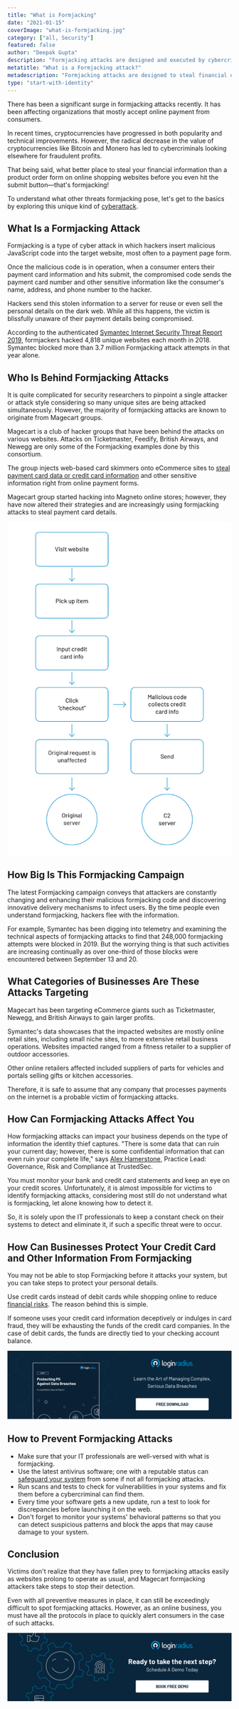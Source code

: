 ```yaml
---
title: "What is Formjacking"
date: "2021-01-15"
coverImage: "what-is-formjacking.jpg"
category: ["all, Security"]
featured: false 
author: "Deepak Gupta"
description: "Formjacking attacks are designed and executed by cybercriminals to steal financial and banking details from payment forms that can be captured directly on the checkout pages from eCommerce websites. Find out more about how this practice can affect your business and how to prevent it."
metatitle: "What is a Formjacking attack?"
metadescription: "Formjacking attacks are designed to steal financial details from payment forms. Learn how it affects your business and tips to prevent a formjacking attack."
type: "start-with-identity"
---
```


There has been a significant surge in formjacking attacks recently. It has been affecting organizations that mostly accept online payment from consumers.

In recent times, cryptocurrencies have progressed in both popularity and technical improvements. However, the radical decrease in the value of cryptocurrencies like Bitcoin and Monero has led to cybercriminals looking elsewhere for fraudulent profits. 

That being said, what better place to steal your financial information than a product order form on online shopping websites before you even hit the submit button—that's formjacking!

To understand what other threats formjacking pose, let's get to the basics by exploring this unique kind of [cyberattack](https://www.loginradius.com/blog/start-with-identity/2019/10/cybersecurity-attacks-business/).


## What Is a Formjacking Attack 

Formjacking is a type of cyber attack in which hackers insert malicious JavaScript code into the target website, most often to a payment page form. 

Once the malicious code is in operation, when a consumer enters their payment card information and hits submit, the compromised code sends the payment card number and other sensitive information like the consumer's name, address, and phone number to the hacker. 

Hackers send this stolen information to a server for reuse or even sell the personal details on the dark web. While all this happens, the victim is blissfully unaware of their payment details being compromised.

According to the authenticated [Symantec Internet Security Threat Report 2019,](https://www.broadcom.com/support/security-center?om_ext_cid=biz_vnty_istr-24_multi_v10195) formjackers hacked 4,818 unique websites each month in 2018. Symantec blocked more than 3.7 million Formjacking attack attempts in that year alone.


## Who Is Behind Formjacking Attacks

It is quite complicated for security researchers to pinpoint a single attacker or attack style considering so many unique sites are being attacked simultaneously. However, the majority of formjacking attacks are known to originate from Magecart groups. 

Magecart is a club of hacker groups that have been behind the attacks on various websites. Attacks on Ticketmaster, Feedify, British Airways, and Newegg are only some of the Formjacking examples done by this consortium. 

The group injects web-based card skimmers onto eCommerce sites to [steal payment card data or credit card information](https://www.loginradius.com/blog/start-with-identity/2020/04/corporate-account-takeover-attacks/) and other sensitive information right from online payment forms.

Magecart group started hacking into Magneto online stores; however, they have now altered their strategies and are increasingly using formjacking attacks to steal payment card details. 


![who-is-behind-formjacking-attacks](who-is-behind-formjacking-attacks.png)

## How Big Is This Formjacking Campaign

The latest Formjacking campaign conveys that attackers are constantly changing and enhancing their malicious formjacking code and discovering innovative delivery mechanisms to infect users. By the time people even understand formjacking, hackers flee with the information. 

For example, Symantec has been digging into telemetry and examining the technical aspects of formjacking attacks to find that 248,000 formjacking attempts were blocked in 2019. But the worrying thing is that such activities are increasing continually as over one-third of those blocks were encountered between September 13 and 20.


## What Categories of Businesses Are These Attacks Targeting

Magecart has been targeting eCommerce giants such as Ticketmaster, Newegg, and British Airways to gain larger profits. 

Symantec's data showcases that the impacted websites are mostly online retail sites, including small niche sites, to more extensive retail business operations. Websites impacted ranged from a fitness retailer to a supplier of outdoor accessories.

Other online retailers affected included suppliers of parts for vehicles and portals selling gifts or kitchen accessories. 

Therefore, it is safe to assume that any company that processes payments on the internet is a probable victim of formjacking attacks.


## How Can Formjacking Attacks Affect You

How formjacking attacks can impact your business depends on the type of information the identity thief captures. "There is some data that can ruin your current day; however, there is some confidential information that can even ruin your complete life," says [Alex Hamerstone](https://www.linkedin.com/in/alex-hamerstone-364b4520), Practice Lead: Governance, Risk and Compliance at TrustedSec.

You must monitor your bank and credit card statements and keep an eye on your credit scores. Unfortunately, it is almost impossible for victims to identify formjacking attacks, considering most still do not understand what is formjacking, let alone knowing how to detect it. 

So, it is solely upon the IT professionals to keep a constant check on their systems to detect and eliminate it, if such a specific threat were to occur.


## How Can Businesses Protect Your Credit Card and Other Information From Formjacking

You may not be able to stop Formjacking before it attacks your system, but you can take steps to protect your personal details. 

Use credit cards instead of debit cards while shopping online to reduce [financial risks](https://www.loginradius.com/blog/start-with-identity/2020/11/ecommerce-security/). The reason behind this is simple. 

If someone uses your credit card information deceptively or indulges in card fraud, they will be exhausting the funds of the credit card companies. In the case of debit cards, the funds are directly tied to your checking account balance.


[![protecting-pii-against-data-breaches](protecting-pii-against-data-breaches.png)](https://www.loginradius.com/resource/pii-data-breach-report/)


## How to Prevent Formjacking Attacks


*   Make sure that your IT professionals are well-versed with what is formjacking. 
*   Use the latest antivirus software; one with a reputable status can [safeguard your system](https://www.loginradius.com/blog/start-with-identity/2019/10/cybersecurity-best-practices-for-enterprises/) from some if not all formjacking attacks. 
*   Run scans and tests to check for vulnerabilities in your systems and fix them before a cybercriminal can find them. 
*   Every time your software gets a new update, run a test to look for discrepancies before launching it on the web. 
*   Don't forget to monitor your systems' behavioral patterns so that you can detect suspicious patterns and block the apps that may cause damage to your system.


## Conclusion

Victims don't realize that they have fallen prey to formjacking attacks easily as websites prolong to operate as usual, and Magecart formjacking attackers take steps to stop their detection. 

Even with all preventive measures in place, it can still be exceedingly difficult to spot formjacking attacks. However, as an online business, you must have all the protocols in place to quickly alert consumers in the case of such attacks.


[![book-a-demo-loginradius](book-a-demo-loginradius.png)](https://www.loginradius.com/book-a-demo/)